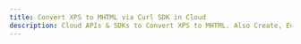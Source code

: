 ---title: Convert XPS to MHTML via Curl SDK in Clouddescription: Cloud APIs & SDKs to Convert XPS to MHTML. Also Create, Edit & Render Microsoft Word & OpenOffice documents in the Cloud.---